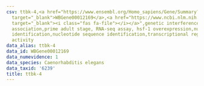 ```yaml
---
csv: ttbk-4,<a href="https://www.ensembl.org/Homo_sapiens/Gene/Summary?db=core;g=WBGene00012169"
  target="_blank">WBGene00012169</a>,<a href="https://www.ncbi.nlm.nih.gov/pubmed/30894454"
  target="_blank"><i class="fas fa-file"></i></a>",genetic interference,functional
  association,prime adult stage, RNA-seq assay, hsf-1 overexpression,nucleotide sequence
  identification,nucleotide sequence identification,transcriptional regulation,up-regulates
  activity
data_alias: ttbk-4
data_id: WBGene00012169
data_numevidence: 1
data_species: Caenorhabditis elegans
data_taxid: '6239'
title: ttbk-4
---
```

